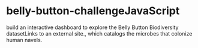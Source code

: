 # belly-button-challengeJavaScript
build an interactive dashboard to explore the Belly Button Biodiversity datasetLinks to an external site., which catalogs the microbes that colonize human navels.
